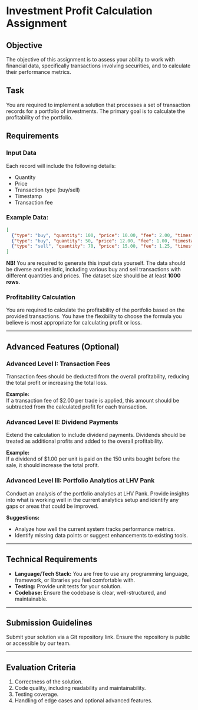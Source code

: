# Investment Profit Calculation Assignment

## Objective
The objective of this assignment is to assess your ability to work with financial data, specifically transactions involving securities, and to calculate their performance metrics.

## Task
You are required to implement a solution that processes a set of transaction records for a portfolio of investments. The primary goal is to calculate the profitability of the portfolio.

## Requirements

### Input Data
Each record will include the following details:
- Quantity
- Price
- Transaction type (buy/sell)
- Timestamp
- Transaction fee

### Example Data:
```json
[
  {"type": "buy", "quantity": 100, "price": 10.00, "fee": 2.00, "timestamp": "2024-01-01T10:00:00Z"},
  {"type": "buy", "quantity": 50, "price": 12.00, "fee": 1.00, "timestamp": "2024-02-01T11:30:00Z"},
  {"type": "sell", "quantity": 70, "price": 15.00, "fee": 1.25, "timestamp": "2024-03-01T14:00:00Z"}
]
```

**NB!** You are required to generate this input data yourself. The data should be diverse and realistic, including various buy and sell transactions with different quantities and prices. The dataset size should be at least **1000 rows**.

### Profitability Calculation
You are required to calculate the profitability of the portfolio based on the provided transactions. You have the flexibility to choose the formula you believe is most appropriate for calculating profit or loss.

---

## Advanced Features (Optional)

### Advanced Level I: Transaction Fees
Transaction fees should be deducted from the overall profitability, reducing the total profit or increasing the total loss.

**Example:**  
If a transaction fee of $2.00 per trade is applied, this amount should be subtracted from the calculated profit for each transaction.

### Advanced Level II: Dividend Payments
Extend the calculation to include dividend payments. Dividends should be treated as additional profits and added to the overall profitability.

**Example:**  
If a dividend of $1.00 per unit is paid on the 150 units bought before the sale, it should increase the total profit.

### Advanced Level III: Portfolio Analytics at LHV Pank
Conduct an analysis of the portfolio analytics at LHV Pank. Provide insights into what is working well in the current analytics setup and identify any gaps or areas that could be improved.

**Suggestions:**  
- Analyze how well the current system tracks performance metrics.
- Identify missing data points or suggest enhancements to existing tools.

---

## Technical Requirements

- **Language/Tech Stack:** You are free to use any programming language, framework, or libraries you feel comfortable with.
- **Testing:** Provide unit tests for your solution.
- **Codebase:** Ensure the codebase is clear, well-structured, and maintainable.

---

## Submission Guidelines

Submit your solution via a Git repository link. Ensure the repository is public or accessible by our team.

---

## Evaluation Criteria

1. Correctness of the solution.
2. Code quality, including readability and maintainability.
3. Testing coverage.
4. Handling of edge cases and optional advanced features.
